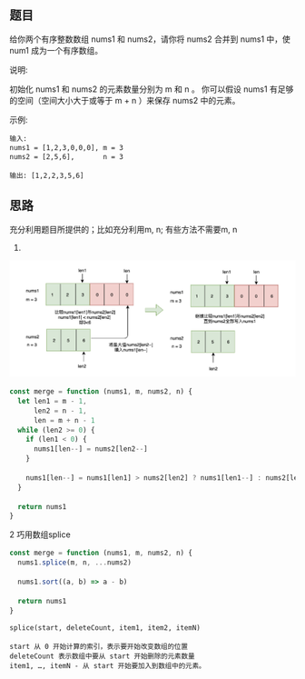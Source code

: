 ## 题目

给你两个有序整数数组 nums1 和 nums2，请你将 nums2 合并到 nums1 中，使 num1 成为一个有序数组。

说明:

初始化 nums1 和 nums2 的元素数量分别为 m 和 n 。
你可以假设 nums1 有足够的空间（空间大小大于或等于 m + n ）来保存 nums2 中的元素。

示例:
```
输入:
nums1 = [1,2,3,0,0,0], m = 3
nums2 = [2,5,6],       n = 3

输出: [1,2,2,3,5,6]
```


## 思路

充分利用题目所提供的；比如充分利用m, n; 有些方法不需要m, n

1. 
![Alt text](../../images/合并两个有序数组.png)

```js
const merge = function (nums1, m, nums2, n) {
  let len1 = m - 1,
      len2 = n - 1,
      len = m + n - 1
  while (len2 >= 0) {
    if (len1 < 0) {
      nums1[len--] = nums2[len2--] 
    }

    nums1[len--] = nums1[len1] > nums2[len2] ? nums1[len1--] : nums2[len2--]
  }

  return nums1
}
```

2 巧用数组splice

```js
const merge = function (nums1, m, nums2, n) {
  nums1.splice(m, n, ...nums2)

  nums1.sort((a, b) => a - b)

  return nums1
}
```

```
splice(start, deleteCount, item1, item2, itemN)

start 从 0 开始计算的索引，表示要开始改变数组的位置
deleteCount 表示数组中要从 start 开始删除的元素数量
item1, …, itemN - 从 start 开始要加入到数组中的元素。
```